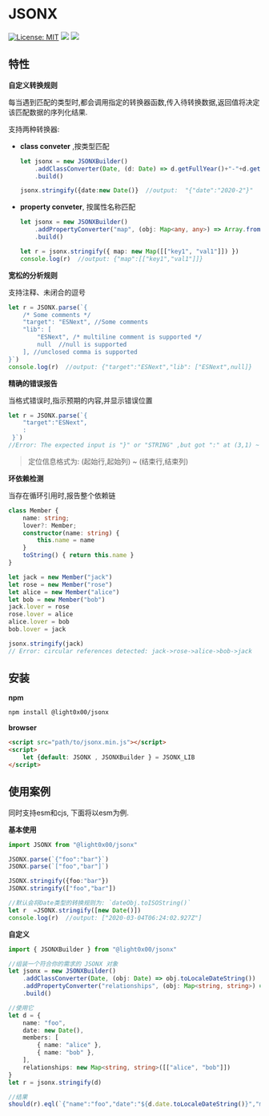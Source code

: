 # JSONX

[![License: MIT](https://img.shields.io/badge/License-MIT-yellow.svg)](https://opensource.org/licenses/MIT)  <a href="https://travis-ci.com/light0x00/jsonx"><img src="https://travis-ci.com/light0x00/jsonx.svg?branch=master"></a>  <a href="https://www.npmjs.com/package/@light0x00/jsonx"><img src="https://img.shields.io/npm/v/@light0x00/jsonx"></a>

## 特性

**自定义转换规则**

每当遇到匹配的类型时,都会调用指定的转换器函数,传入待转换数据,返回值将决定该匹配数据的序列化结果.

支持两种转换器:

- **class conveter** ,按类型匹配

	```ts
	let jsonx = new JSONXBuilder()
		.addClassConverter(Date, (d: Date) => d.getFullYear()+"-"+d.getMonth())
		.build()

	jsonx.stringify({date:new Date()}  //output:  "{"date":"2020-2"}"
	```
- **property conveter**, 按属性名称匹配

	```ts
	let jsonx = new JSONXBuilder()
		.addPropertyConverter("map", (obj: Map<any, any>) => Array.from(obj.entries()))
		.build()

	let r = jsonx.stringify({ map: new Map([["key1", "val1"]]) })
	console.log(r)  //output: {"map":[["key1","val1"]]}
	```



**宽松的分析规则**

支持注释、未闭合的逗号

```ts
let r = JSONX.parse(`{
	/* Some comments */
	"target": "ESNext", //Some comments
	"lib": [
		"ESNext", /* multiline comment is supported */
		null  //null is supported
	], //unclosed comma is supported
}`)
console.log(r)  //output: {"target":"ESNext","lib": ["ESNext",null]}
```


**精确的错误报告**

当格式错误时,指示预期的内容,并显示错误位置

```ts
let r = JSONX.parse(`{
	"target":"ESNext",
	:
 }`)
//Error: The expected input is "}" or "STRING" ,but got ":" at (3,1) ~ (3,2)
```

> 定位信息格式为: (起始行,起始列) ~ (结束行,结束列)


**环依赖检测**

当存在循环引用时,报告整个依赖链

```ts
class Member {
	name: string;
	lover?: Member;
	constructor(name: string) {
		this.name = name
	}
	toString() { return this.name }
}

let jack = new Member("jack")
let rose = new Member("rose")
let alice = new Member("alice")
let bob = new Member("bob")
jack.lover = rose
rose.lover = alice
alice.lover = bob
bob.lover = jack

jsonx.stringify(jack)
// Error: circular references detected: jack->rose->alice->bob->jack
```


## 安装

**npm**

```bash
npm install @light0x00/jsonx
```

**browser**

```html
<script src="path/to/jsonx.min.js"></script>
<script>
	let {default: JSONX , JSONXBuilder } = JSONX_LIB 
</script>
```

## 使用案例

同时支持esm和cjs, 下面将以esm为例.

**基本使用**

```ts
import JSONX from "@light0x00/jsonx"

JSONX.parse(`{"foo":"bar"}`)
JSONX.parse(`["foo","bar"]`)

JSONX.stringify({foo:"bar"})
JSONX.stringify(["foo","bar"])

//默认会将Date类型的转换规则为: `dateObj.toISOString()`
let r  =JSONX.stringify([new Date()])
console.log(r)  //output: ["2020-03-04T06:24:02.927Z"]
```

**自定义**

```ts
import { JSONXBuilder } from "@light0x00/jsonx"

//组装一个符合你的需求的 JSONX 对象
let jsonx = new JSONXBuilder()
	.addClassConverter(Date, (obj: Date) => obj.toLocaleDateString())
	.addPropertyConverter("relationships", (obj: Map<string, string>) => Array.from(obj.entries()))
	.build()

//使用它
let d = {
	name: "foo",
	date: new Date(),
	members: [
		{ name: "alice" },
		{ name: "bob" },
	],
	relationships: new Map<string, string>([["alice", "bob"]])
}
let r = jsonx.stringify(d)

//结果
should(r).eql(`{"name":"foo","date":"${d.date.toLocaleDateString()}","members":[{"name":"alice"},{"name":"bob"}],"relationships":[["alice","bob"]]}`)
```